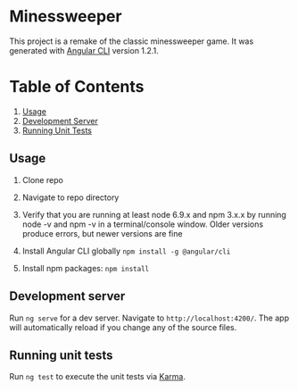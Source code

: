 # Minessweeper

This project is a remake of the classic minessweeper game. It was generated with [Angular CLI](https://github.com/angular/angular-cli) version 1.2.1.

# Table of Contents

1. [Usage](#Usage)
1. [Development Server](#server)
1. [Running Unit Tests](#tests)

## Usage

1. Clone repo

1. Navigate to repo directory

1. Verify that you are running at least node 6.9.x and npm 3.x.x by running node -v and npm -v in a terminal/console window. Older versions produce errors, but newer versions are fine

1. Install Angular CLI globally `npm install -g @angular/cli`

1. Install npm packages: `npm install`

## Development server

Run `ng serve` for a dev server. Navigate to `http://localhost:4200/`. The app will automatically reload if you change any of the source files.

## Running unit tests

Run `ng test` to execute the unit tests via [Karma](https://karma-runner.github.io).
